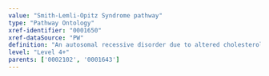 ```yaml
---
value: "Smith-Lemli-Opitz Syndrome pathway"
type: "Pathway Ontology"
xref-identifier: "0001650"
xref-dataSource: "PW"
definition: "An autosomal recessive disorder due to altered cholesterol metabolism."
level: "Level 4+"
parents: ['0002102', '0001643']
---
```

